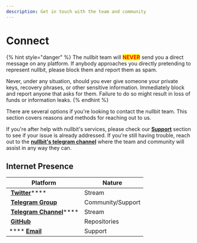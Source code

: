 ```yaml
---
description: Get in touch with the team and community
---
```


# Connect

{% hint style="danger" %}
The nullbit team will <mark style="color:red;">**NEVER**</mark> send you a direct message on any platform. If anybody approaches you directly pretending to represent nullbit, please block them and report them as spam.

Never, under any situation, should you ever give someone your private keys, recovery phrases, or other sensitive information. Immediately block and report anyone that asks for them. Failure to do so might result in loss of funds or information leaks.
{% endhint %}

There are several options if you're looking to contact the nullbit team. This section covers reasons and methods for reaching out to us.

If you're after help with nullbit's services, please check our [**Support**](support.md) section to see if your issue is already addressed. If you're still having trouble, reach out to the [**nullbit's telegram channel**](https://t.me/nullbitio) where the team and community will assist in any way they can.

## Internet Presence

| Platform                                                                                                                                                     | Nature            |
| ------------------------------------------------------------------------------------------------------------------------------------------------------------ | ----------------- |
| <img src="https://img.icons8.com/ios-filled/50/FFFFFF/twitter.png" alt="" data-size="line"> [**Twitter**](https://twitter.com/nullbitio)****                 | Stream            |
| <img src="https://img.icons8.com/ios-filled/50/FFFFFF/telegram-app.png" alt="" data-size="line"> [**Telegram Group**](https://t.me/nullbitio)                | Community/Support |
| <img src="https://img.icons8.com/ios-filled/50/FFFFFF/telegram-app.png" alt="" data-size="line"> [**Telegram Channel**](https://t.me/nullbitio\_updates)**** | Stream            |
| <img src="https://img.icons8.com/ios-glyphs/30/FFFFFF/github.png" alt="" data-size="line"> [**GitHub**](https://github.com/nullbit-io)                       | Repositories      |
| ****<img src="https://img.icons8.com/material-rounded/24/FFFFFF/new-post.png" alt="" data-size="line"> [**Email**](https://mailto:hello@nullbit.io)          | Support           |
